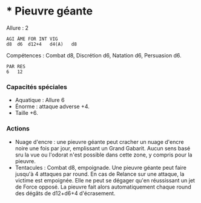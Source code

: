 # * Pieuvre géante

Allure : 2

	AGI	ÂME	FOR	INT	VIG
	d8	d6	d12+4	d4(A)	d8

Compétences : Combat d8, Discrétion d6, Natation d6, Persuasion d6.

	PAR	RES
	6	12

### Capacités spéciales
- Aquatique : Allure 6
- Énorme : attaque adverse +4.
- Taille +6.

### Actions
- Nuage d'encre : une pieuvre géante peut cracher un nuage d'encre noire une fois par jour, emplissant un Grand Gabarit. Aucun sens basé sru la vue ou l'odorat n'est possible dans cette zone, y compris pour la pieuvre.
- Tentacules : Combat d8, empoignade. Une pieuvre géante peut faire jusqu'à 4 attaques par round. En cas de Relance sur une attaque, la victime est empoignée. Elle ne peut se dégager qu'en réussissant un jet de Force opposé. La pieuvre fait alors automatiquement chaque round des dégâts de d12+d6+4 d'écrasement.
